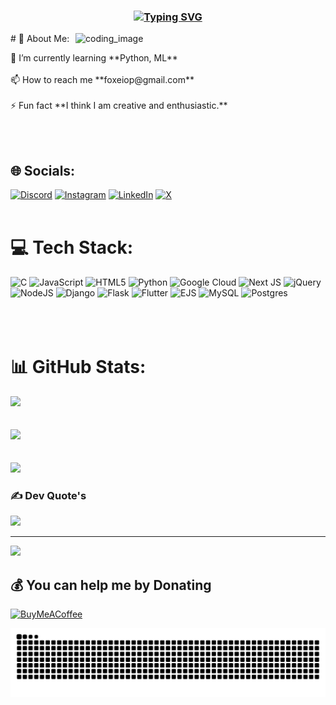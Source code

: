 <h3 align="center"><a href="https://git.io/typing-svg"><img src="https://readme-typing-svg.herokuapp.com?font=Fira+Code&pause=1000&color=0CEAF7&width=435&lines=H!+Welcome+to+My+GitHub+Profile!+%F0%9F%91%8B" alt="Typing SVG"/></a></h3>
# 💫 About Me:
<img src="https://i.giphy.com/media/v1.Y2lkPTc5MGI3NjExcTdheHdpMTRmYnljcG1xaG92aTVqaHhzMmszcXJ2cTN3eGdyaXB5ZCZlcD12MV9pbnRlcm5hbF9naWZfYnlfaWQmY3Q9Zw/f3iwJFOVOwuy7K6FFw/giphy.gif" alt="coding_image" width="400" align="right">
<p>🌱 I’m currently learning **Python, ML**<br><br> 📫 How to reach me **foxeiop@gmail.com**<br><br>⚡ Fun fact **I think I am creative and enthusiastic.**<p>

<br></br>
## 🌐 Socials:
[![Discord](https://img.shields.io/badge/Discord-%237289DA.svg?logo=discord&logoColor=white)](https://discord.gg/https://discord.gg/https://discord.gg/ncYY8E7TPA) [![Instagram](https://img.shields.io/badge/Instagram-%23E4405F.svg?logo=Instagram&logoColor=white)](https://instagram.com/_shivam_0p) [![LinkedIn](https://img.shields.io/badge/LinkedIn-%230077B5.svg?logo=linkedin&logoColor=white)](https://linkedin.com/in/foxei0p) [![X](https://img.shields.io/badge/X-black.svg?logo=X&logoColor=white)](https://x.com/foxei0p) 
<br></br>
# 💻 Tech Stack:
![C](https://img.shields.io/badge/c-%2300599C.svg?style=for-the-badge&logo=c&logoColor=white) ![JavaScript](https://img.shields.io/badge/javascript-%23323330.svg?style=for-the-badge&logo=javascript&logoColor=%23F7DF1E) ![HTML5](https://img.shields.io/badge/html5-%23E34F26.svg?style=for-the-badge&logo=html5&logoColor=white) ![Python](https://img.shields.io/badge/python-3670A0?style=for-the-badge&logo=python&logoColor=ffdd54) ![Google Cloud](https://img.shields.io/badge/GoogleCloud-%234285F4.svg?style=for-the-badge&logo=google-cloud&logoColor=white) ![Next JS](https://img.shields.io/badge/Next-black?style=for-the-badge&logo=next.js&logoColor=white) ![jQuery](https://img.shields.io/badge/jquery-%230769AD.svg?style=for-the-badge&logo=jquery&logoColor=white) ![NodeJS](https://img.shields.io/badge/node.js-6DA55F?style=for-the-badge&logo=node.js&logoColor=white) ![Django](https://img.shields.io/badge/django-%23092E20.svg?style=for-the-badge&logo=django&logoColor=white) ![Flask](https://img.shields.io/badge/flask-%23000.svg?style=for-the-badge&logo=flask&logoColor=white) ![Flutter](https://img.shields.io/badge/Flutter-%2302569B.svg?style=for-the-badge&logo=Flutter&logoColor=white) ![EJS](https://img.shields.io/badge/ejs-%23B4CA65.svg?style=for-the-badge&logo=ejs&logoColor=black) ![MySQL](https://img.shields.io/badge/mysql-4479A1.svg?style=for-the-badge&logo=mysql&logoColor=white) ![Postgres](https://img.shields.io/badge/postgres-%23316192.svg?style=for-the-badge&logo=postgresql&logoColor=white)
<br></br>
<br></br>
# 📊 GitHub Stats:
![](https://github-readme-stats.vercel.app/api?username=FoXei0p&theme=default&hide_border=false&include_all_commits=true&count_private=true)<br/>
<br></br>
![](https://github-readme-streak-stats.herokuapp.com/?user=FoXei0p&theme=default&hide_border=false)<br/>
<br></br>
![](https://github-readme-stats.vercel.app/api/top-langs/?username=FoXei0p&theme=default&hide_border=false&include_all_commits=true&count_private=true&layout=compact)

### ✍️ Dev Quote's
![](https://quotes-github-readme.vercel.app/api?type=horizontal&theme=dark)

---
[![](https://visitcount.itsvg.in/api?id=FoXei0p&icon=7&color=1)](https://visitcount.itsvg.in)

  ## 💰 You can help me by Donating
  [![BuyMeACoffee](https://img.shields.io/badge/Buy%20Me%20a%20Coffee-ffdd00?style=for-the-badge&logo=buy-me-a-coffee&logoColor=black)](https://buymeacoffee.com/https://buymeacoffee.com/foxei0p) 


<picture>
  <source media="(prefers-color-scheme: dark)" srcset="https://raw.githubusercontent.com/FoXei0p/FoXei0p/output/github-snake-dark.svg" />
  <source media="(prefers-color-scheme: light)" srcset="https://raw.githubusercontent.com/FoXei0p/FoXei0p/output/github-snake.svg" />
  <img alt="github-snake" src="https://raw.githubusercontent.com/FoXei0p/FoXei0p/output/github-snake-dark.svg" />
</picture>

